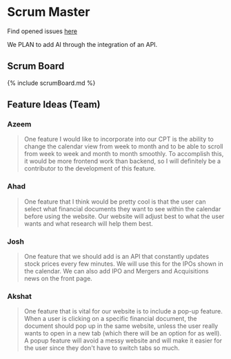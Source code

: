 # Scrum Master

Find opened issues [here](https://github.com/Azeem-Khan1/TripleAJv2/issues)

We PLAN to add AI through the integration of an API.

## Scrum Board

{% include scrumBoard.md %}

## Feature Ideas (Team)

### Azeem

> One feature I would like to incorporate into our CPT is the ability to change the calendar view from week to month and to be able to scroll from week to week and month to month smoothly. To accomplish this, it would be more frontend work than backend, so I will definitely be a contributor to the development of this feature.

### Ahad

> One feature that I think would be pretty cool is that the user can select what financial documents they want to see within the calendar before using the website. Our website will adjust best to what the user wants and what research will help them best. 

### Josh

> One feature that we should add is an API that constantly updates stock prices every few minutes. We will use this for the IPOs shown in the calendar. We can also add IPO and Mergers and Acquisitions news on the front page. 


### Akshat

> One feature that is vital for our website is to include a pop-up feature. When a user is clicking on a specific financial document, the document should pop up in the same website, unless the user really wants to open in a new tab (which there will be an option for as well). A popup feature will avoid a messy website and will make it easier for the user since they don't have to switch tabs so much. 

